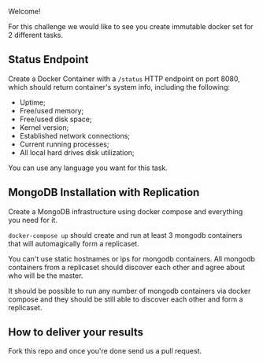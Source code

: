 Welcome!

For this challenge we would like to see you create immutable docker set for 2 different tasks.


## Status Endpoint

Create a Docker Container with a `/status` HTTP endpoint on port 8080, which should return container's system info, including the following:

- Uptime;
- Free/used memory;
- Free/used disk space;
- Kernel version;
- Established network connections;
- Current running processes;
- All local hard drives disk utilization;

You can use any language you want for this task.


## MongoDB Installation with Replication

Create a MongoDB infrastructure using docker compose and everything you need for it.

`docker-compose up` should create and run at least 3 mongodb containers that will automagically form a replicaset.

You can't use static hostnames or ips for mongodb containers. All mongodb containers from a replicaset should discover each other and agree about who will be the master.

It should be possible to run any number of mongodb containers via docker compose and they should be still able to discover each other and form a replicaset.


## How to deliver your results

Fork this repo and once you're done send us a pull request.
